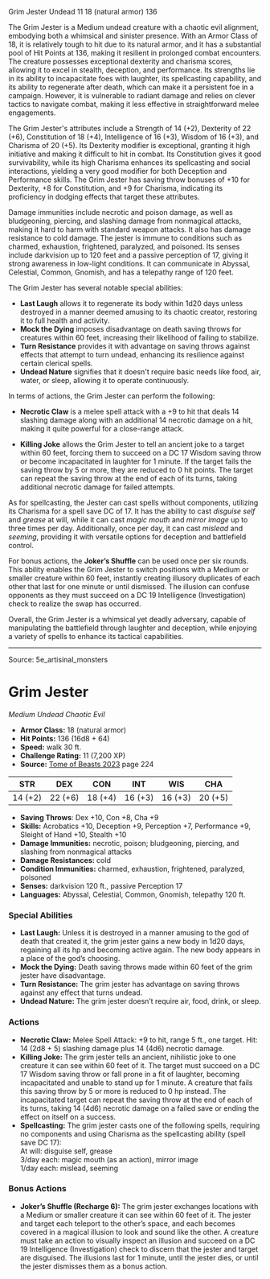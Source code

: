 <MonsterName/>Grim Jester</MonsterName>
<CreatureType/>Undead</CreatureType>
<CR/>11</CR>
<AC/>18 (natural armor)</AC>
<HP/>136</HP>
<summary>The Grim Jester is a Medium undead creature with a chaotic evil alignment, embodying both a whimsical and sinister presence. With an Armor Class of 18, it is relatively tough to hit due to its natural armor, and it has a substantial pool of Hit Points at 136, making it resilient in prolonged combat encounters. The creature possesses exceptional dexterity and charisma scores, allowing it to excel in stealth, deception, and performance. Its strengths lie in its ability to incapacitate foes with laughter, its spellcasting capability, and its ability to regenerate after death, which can make it a persistent foe in a campaign. However, it is vulnerable to radiant damage and relies on clever tactics to navigate combat, making it less effective in straightforward melee engagements.</summary>

<detail>

The Grim Jester's attributes include a Strength of 14 (+2), Dexterity of 22 (+6), Constitution of 18 (+4), Intelligence of 16 (+3), Wisdom of 16 (+3), and Charisma of 20 (+5). Its Dexterity modifier is exceptional, granting it high initiative and making it difficult to hit in combat. Its Constitution gives it good survivability, while its high Charisma enhances its spellcasting and social interactions, yielding a very good modifier for both Deception and Performance skills. The Grim Jester has saving throw bonuses of +10 for Dexterity, +8 for Constitution, and +9 for Charisma, indicating its proficiency in dodging effects that target these attributes.

Damage immunities include necrotic and poison damage, as well as bludgeoning, piercing, and slashing damage from nonmagical attacks, making it hard to harm with standard weapon attacks. It also has damage resistance to cold damage. The jester is immune to conditions such as charmed, exhaustion, frightened, paralyzed, and poisoned. Its senses include darkvision up to 120 feet and a passive perception of 17, giving it strong awareness in low-light conditions. It can communicate in Abyssal, Celestial, Common, Gnomish, and has a telepathy range of 120 feet.

The Grim Jester has several notable special abilities: 

- **Last Laugh** allows it to regenerate its body within 1d20 days unless destroyed in a manner deemed amusing to its chaotic creator, restoring it to full health and activity.
- **Mock the Dying** imposes disadvantage on death saving throws for creatures within 60 feet, increasing their likelihood of failing to stabilize.
- **Turn Resistance** provides it with advantage on saving throws against effects that attempt to turn undead, enhancing its resilience against certain clerical spells.
- **Undead Nature** signifies that it doesn't require basic needs like food, air, water, or sleep, allowing it to operate continuously.

In terms of actions, the Grim Jester can perform the following: 

- **Necrotic Claw** is a melee spell attack with a +9 to hit that deals 14 slashing damage along with an additional 14 necrotic damage on a hit, making it quite powerful for a close-range attack.
  
- **Killing Joke** allows the Grim Jester to tell an ancient joke to a target within 60 feet, forcing them to succeed on a DC 17 Wisdom saving throw or become incapacitated in laughter for 1 minute. If the target fails the saving throw by 5 or more, they are reduced to 0 hit points. The target can repeat the saving throw at the end of each of its turns, taking additional necrotic damage for failed attempts.

As for spellcasting, the Jester can cast spells without components, utilizing its Charisma for a spell save DC of 17. It has the ability to cast *disguise self* and *grease* at will, while it can cast *magic mouth* and *mirror image* up to three times per day. Additionally, once per day, it can cast *mislead* and *seeming*, providing it with versatile options for deception and battlefield control.

For bonus actions, the **Joker’s Shuffle** can be used once per six rounds. This ability enables the Grim Jester to switch positions with a Medium or smaller creature within 60 feet, instantly creating illusory duplicates of each other that last for one minute or until dismissed. The illusion can confuse opponents as they must succeed on a DC 19 Intelligence (Investigation) check to realize the swap has occurred.

Overall, the Grim Jester is a whimsical yet deadly adversary, capable of manipulating the battlefield through laughter and deception, while enjoying a variety of spells to enhance its tactical capabilities.</detail>



---

Source: 5e_artisinal_monsters

# Grim Jester

*Medium* *Undead* *Chaotic Evil*

- **Armor Class:** 18 (natural armor)
- **Hit Points:** 136 (16d8 + 64)
- **Speed:** walk 30 ft.
- **Challenge Rating:** 11 (7,200 XP)
- **Source:** [Tome of Beasts 2023](https://koboldpress.com/kpstore/product/tome-of-beasts-1-2023-edition/) page 224

| STR | DEX | CON | INT | WIS | CHA |
| --- | --- | --- | --- | --- | --- |
| 14 (+2) | 22 (+6) | 18 (+4) | 16 (+3) | 16 (+3) | 20 (+5) |

- **Saving Throws**: Dex +10, Con +8, Cha +9
- **Skills:** Acrobatics +10, Deception +9, Perception +7, Performance +9, Sleight of Hand +10, Stealth +10
- **Damage Immunities:** necrotic, poison; bludgeoning, piercing, and slashing from nonmagical attacks
- **Damage Resistances:** cold
- **Condition Immunities:** charmed, exhaustion, frightened, paralyzed, poisoned
- **Senses:** darkvision 120 ft., passive Perception 17
- **Languages:** Abyssal, Celestial, Common, Gnomish, telepathy 120 ft.

### Special Abilities

- **Last Laugh:** Unless it is destroyed in a manner amusing to the god of death that created it, the grim jester gains a new body in 1d20 days, regaining all its hp and becoming active again. The new body appears in a place of the god’s choosing.
- **Mock the Dying:** Death saving throws made within 60 feet of the grim jester have disadvantage.
- **Turn Resistance:** The grim jester has advantage on saving throws against any effect that turns undead.
- **Undead Nature:** The grim jester doesn’t require air, food, drink, or sleep.

### Actions

- **Necrotic Claw:** Melee Spell Attack: +9 to hit, range 5 ft., one target. Hit: 14 (2d8 + 5) slashing damage plus 14 (4d6) necrotic damage.
- **Killing Joke:** The grim jester tells an ancient, nihilistic joke to one creature it can see within 60 feet of it. The target must succeed on a DC 17 Wisdom saving throw or fall prone in a fit of laughter, becoming incapacitated and unable to stand up for 1 minute. A creature that fails this saving throw by 5 or more is reduced to 0 hp instead. The incapacitated target can repeat the saving throw at the end of each of its turns, taking 14 (4d6) necrotic damage on a failed save or ending the effect on itself on a success.
- **Spellcasting:** The grim jester casts one of the following spells, requiring no components and using Charisma as the spellcasting ability (spell save DC 17):<br>At will: disguise self, grease<br>3/day each: magic mouth (as an action), mirror image<br>1/day each: mislead, seeming

### Bonus Actions

- **Joker’s Shuffle (Recharge 6):** The grim jester exchanges locations with a Medium or smaller creature it can see within 60 feet of it. The jester and target each teleport to the other’s space, and each becomes covered in a magical illusion to look and sound like the other. A creature must take an action to visually inspect an illusion and succeed on a DC 19 Intelligence (Investigation) check to discern that the jester and target are disguised. The illusions last for 1 minute, until the jester dies, or until the jester dismisses them as a bonus action.


